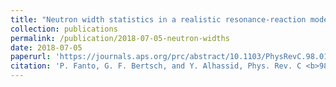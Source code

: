 ```yaml
---
title: "Neutron width statistics in a realistic resonance-reaction model"
collection: publications
permalink: /publication/2018-07-05-neutron-widths
date: 2018-07-05
paperurl: 'https://journals.aps.org/prc/abstract/10.1103/PhysRevC.98.014604'
citation: 'P. Fanto, G. F. Bertsch, and Y. Alhassid, Phys. Rev. C <b>98</b>, 014604 (2018)'
---
```

